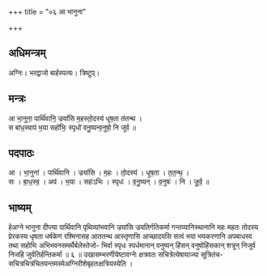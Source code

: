 +++
title = "०६ आ भानुना"

+++
## अधिमन्त्रम्
अग्निः। भरद्वाजो बार्हस्पत्यः। त्रिष्टुप्।

## मन्त्रः
आ भा॒नुना॒ पार्थि॑वानि॒ ज्रयां॑सि म॒हस्तो॒दस्य॑ धृष॒ता त॑तन्थ ।  
स बा॑ध॒स्वाप॑ भ॒या सहो॑भिः॒ स्पृधो॑ वनु॒ष्यन्व॒नुषो॒ नि जू॑र्व ॥

## पदपाठः
आ । भा॒नुना॑ । पार्थि॑वानि । ज्रयां॑सि । म॒हः । तो॒दस्य॑ । धृ॒ष॒ता । त॒त॒न्थ॒ ।  
सः । बा॒ध॒स्व॒ । अप॑ । भ॒या । सहः॑ऽभिः । स्पृधः॑ । व॒नु॒ष्यन् । व॒नुषः॑ । नि । जू॒र्व॒ ॥

## भाष्यम्
हेअग्ने भानुना दीप्त्या पार्थिवानि पृथिव्यांभवानि ज्रयांसि ज्रयतिर्गतिकर्मा गन्तव्यानिस्थानानि महः महतः तोदस्य प्रेरकस्य धृषता धर्षकेण रश्मिनासह आततन्थ आस्तृणासि आच्छादयसि सत्वं भया भयकरणानि अपबाधस्व तथा सहोभिः अभिभवनसमर्थैर्बलेस्तेजो- भिर्वा स्पृधः स्पर्धमानान् वनुष्यन् हिंसन् वनुषोहिंसकान् शत्रून् निजूर्व निजहि जुर्वतिर्हन्तिकर्मा ॥ ६ ॥ उखासम्भरणीयेष्टावग्नेः क्षत्रवतः सचित्रेत्येषायाज्या सूत्रितंच-सचित्रचित्रंचितयन्तमस्मेअग्निरीशेबृहतःक्षत्रियस्येति ।